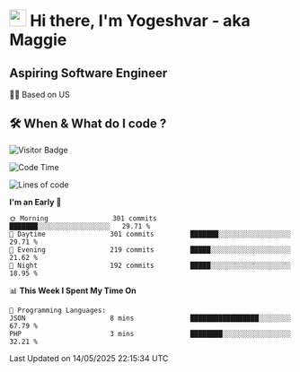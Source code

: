 <h1><img src="https://emojis.slackmojis.com/emojis/images/1531849430/4246/blob-sunglasses.gif?1531849430" width="30"/> Hi there, I'm Yogeshvar - aka Maggie</h1>

## Aspiring Software Engineer
🏂🏻  Based on US 

## 🛠 When & What do I code ?  

![Visitor Badge](https://visitor-badge.feriirawann.repl.co?username=yogeshvar&repo=yogeshvar&label=Visitors&style=plastic&color=%23457BFF&contentType=svg)

<!--START_SECTION:waka-->
![Code Time](http://img.shields.io/badge/Code%20Time-2%2C931%20hrs%2011%20mins-blue)

![Lines of code](https://img.shields.io/badge/From%20Hello%20World%20I%27ve%20Written-3.9%20million%20lines%20of%20code-blue)

**I'm an Early 🐤** 

```text
🌞 Morning                301 commits         ███████░░░░░░░░░░░░░░░░░░   29.71 % 
🌆 Daytime                301 commits         ███████░░░░░░░░░░░░░░░░░░   29.71 % 
🌃 Evening                219 commits         █████░░░░░░░░░░░░░░░░░░░░   21.62 % 
🌙 Night                  192 commits         █████░░░░░░░░░░░░░░░░░░░░   18.95 % 
```


📊 **This Week I Spent My Time On** 

```text
💬 Programming Languages: 
JSON                     8 mins              █████████████████░░░░░░░░   67.79 % 
PHP                      3 mins              ████████░░░░░░░░░░░░░░░░░   32.21 % 
```


 Last Updated on 14/05/2025 22:15:34 UTC
<!--END_SECTION:waka-->
